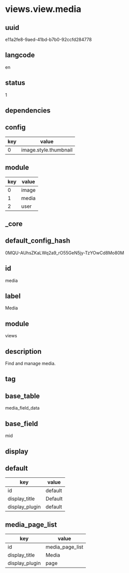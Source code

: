 # views.view.media

## uuid
e11a2fe8-9aed-41bd-b7b0-92ccfd284778

## langcode
en

## status
1

## dependencies

## config
|key|value|
|-|-|
|0|image.style.thumbnail|


## module
|key|value|
|-|-|
|0|image|
|1|media|
|2|user|


## _core

## default_config_hash
0MQU-AUhsZKaLWq2a9_rO55GeN5jy-TzYOwCd8Mo80M

## id
media

## label
Media

## module
views

## description
Find and manage media.

## tag


## base_table
media_field_data

## base_field
mid

## display

## default
|key|value|
|-|-|
|id|default|
|display_title|Default|
|display_plugin|default|


## media_page_list
|key|value|
|-|-|
|id|media_page_list|
|display_title|Media|
|display_plugin|page|

